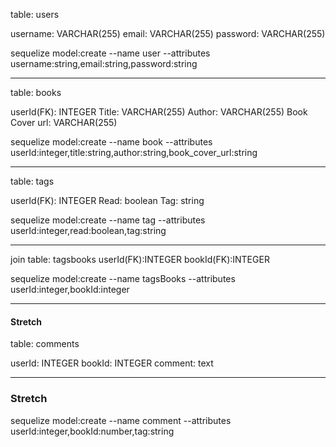 table: users

username: VARCHAR(255)
email: VARCHAR(255)
password: VARCHAR(255)

sequelize model:create --name user --attributes username:string,email:string,password:string

---
table: books

userId(FK): INTEGER
Title: VARCHAR(255)
Author: VARCHAR(255)
Book Cover url: VARCHAR(255)

sequelize model:create --name book --attributes userId:integer,title:string,author:string,book_cover_url:string

---
table: tags

userId(FK): INTEGER
Read: boolean
Tag: string

sequelize model:create --name tag --attributes userId:integer,read:boolean,tag:string

---
join table: tagsbooks
userId(FK):INTEGER
bookId(FK):INTEGER

sequelize model:create --name tagsBooks --attributes userId:integer,bookId:integer

---
#### Stretch
table: comments

userId: INTEGER
bookId: INTEGER
comment: text







---
### Stretch
sequelize model:create --name comment --attributes userId:integer,bookId:number,tag:string



